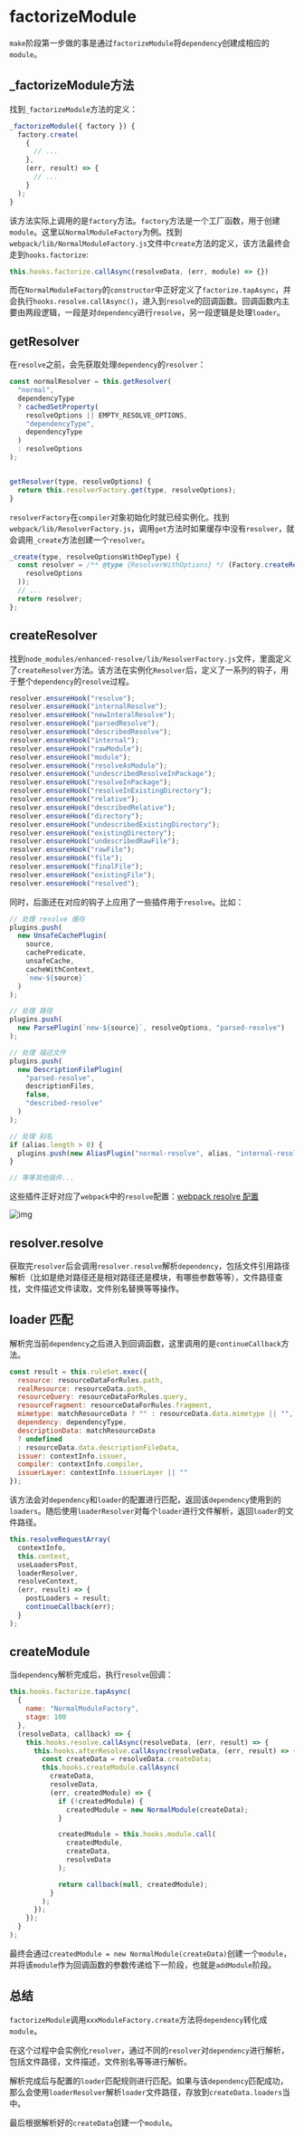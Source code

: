 # factorizeModule

`make`阶段第一步做的事是通过`factorizeModule`将`dependency`创建成相应的`module`。

## _factorizeModule方法

找到`_factorizeModule`方法的定义：

```javascript
_factorizeModule({ factory }) {
  factory.create(
    {
      // ...
    },
    (err, result) => {
      // ...
    }
  );
}
```

该方法实际上调用的是`factory`方法。`factory`方法是一个工厂函数，用于创建`module`。这里以`NormalModuleFactory`为例。找到`webpack/lib/NormalModuleFactory.js`文件中`create`方法的定义，该方法最终会走到`hooks.factorize`:

```javascript
this.hooks.factorize.callAsync(resolveData, (err, module) => {})
```

而在`NormalModuleFactory`的`constructor`中正好定义了`factorize.tapAsync`，并会执行`hooks.resolve.callAsync()`，进入到`resolve`的回调函数。回调函数内主要由两段逻辑，一段是对`dependency`进行`resolve`，另一段逻辑是处理`loader`。

## getResolver

在`resolve`之前，会先获取处理`dependency`的`resolver`：

```javascript
const normalResolver = this.getResolver(
  "normal",
  dependencyType
  ? cachedSetProperty(
    resolveOptions || EMPTY_RESOLVE_OPTIONS,
    "dependencyType",
    dependencyType
  )
  : resolveOptions
);


getResolver(type, resolveOptions) {
  return this.resolverFactory.get(type, resolveOptions);
}
```

`resolverFactory`在`compiler`对象初始化时就已经实例化。找到`webpack/lib/ResolverFactory.js`，调用`get`方法时如果缓存中没有`resolver`，就会调用`_create`方法创建一个`resolver`。

```javascript
_create(type, resolveOptionsWithDepType) {
  const resolver = /** @type {ResolverWithOptions} */ (Factory.createResolver(
    resolveOptions
  ));
  // ...
  return resolver;
};
```

## createResolver

找到`node_modules/enhanced-resolve/lib/ResolverFactory.js`文件，里面定义了`createResolver`方法。该方法在实例化`Resolver`后，定义了一系列的钩子，用于整个`dependency`的`resolve`过程。

```javascript
resolver.ensureHook("resolve");
resolver.ensureHook("internalResolve");
resolver.ensureHook("newInteralResolve");
resolver.ensureHook("parsedResolve");
resolver.ensureHook("describedResolve");
resolver.ensureHook("internal");
resolver.ensureHook("rawModule");
resolver.ensureHook("module");
resolver.ensureHook("resolveAsModule");
resolver.ensureHook("undescribedResolveInPackage");
resolver.ensureHook("resolveInPackage");
resolver.ensureHook("resolveInExistingDirectory");
resolver.ensureHook("relative");
resolver.ensureHook("describedRelative");
resolver.ensureHook("directory");
resolver.ensureHook("undescribedExistingDirectory");
resolver.ensureHook("existingDirectory");
resolver.ensureHook("undescribedRawFile");
resolver.ensureHook("rawFile");
resolver.ensureHook("file");
resolver.ensureHook("finalFile");
resolver.ensureHook("existingFile");
resolver.ensureHook("resolved");
```

同时，后面还在对应的钩子上应用了一些插件用于`resolve`。比如：

```javascript
// 处理 resolve 缓存
plugins.push(
  new UnsafeCachePlugin(
    source,
    cachePredicate,
    unsafeCache,
    cacheWithContext,
    `new-${source}`
  )
);

// 处理 路径
plugins.push(
  new ParsePlugin(`new-${source}`, resolveOptions, "parsed-resolve")
);

// 处理 描述文件
plugins.push(
  new DescriptionFilePlugin(
    "parsed-resolve",
    descriptionFiles,
    false,
    "described-resolve"
  )
);

// 处理 别名
if (alias.length > 0) {
  plugins.push(new AliasPlugin("normal-resolve", alias, "internal-resolve"));
}

// 等等其他插件...
```

这些插件正好对应了`webpack`中的`resolve`配置：[webpack resolve 配置](https://webpack.docschina.org/configuration/resolve/)

![img](./imgs/resolve/webpack-resolve.png)

## resolver.resolve

获取完`resolver`后会调用`resolver.resolve`解析`dependency`，包括文件引用路径解析（比如是绝对路径还是相对路径还是模块，有哪些参数等等），文件路径查找，文件描述文件读取，文件别名替换等等操作。

## loader 匹配

解析完当前`dependency`之后进入到回调函数，这里调用的是`continueCallback`方法。

```javascript
const result = this.ruleSet.exec({
  resource: resourceDataForRules.path,
  realResource: resourceData.path,
  resourceQuery: resourceDataForRules.query,
  resourceFragment: resourceDataForRules.fragment,
  mimetype: matchResourceData ? "" : resourceData.data.mimetype || "",
  dependency: dependencyType,
  descriptionData: matchResourceData
  ? undefined
  : resourceData.data.descriptionFileData,
  issuer: contextInfo.issuer,
  compiler: contextInfo.compiler,
  issuerLayer: contextInfo.issuerLayer || ""
});
```

该方法会对`dependency`和`loader`的配置进行匹配，返回该`dependency`使用到的`loaders`。随后使用`loaderResolver`对每个`loader`进行文件解析，返回`loader`的文件路径。

```javascript
this.resolveRequestArray(
  contextInfo,
  this.context,
  useLoadersPost,
  loaderResolver,
  resolveContext,
  (err, result) => {
    postLoaders = result;
    continueCallback(err);
  }
);
```

## createModule

当`dependency`解析完成后，执行`resolve`回调：

```javascript
this.hooks.factorize.tapAsync(
  {
    name: "NormalModuleFactory",
    stage: 100
  },
  (resolveData, callback) => {
    this.hooks.resolve.callAsync(resolveData, (err, result) => {
      this.hooks.afterResolve.callAsync(resolveData, (err, result) => {
        const createData = resolveData.createData;
        this.hooks.createModule.callAsync(
          createData,
          resolveData,
          (err, createdModule) => {
            if (!createdModule) {
              createdModule = new NormalModule(createData);
            }

            createdModule = this.hooks.module.call(
              createdModule,
              createData,
              resolveData
            );

            return callback(null, createdModule);
          }
        );
      });
    });
  }
);
```

最终会通过`createdModule = new NormalModule(createData)`创建一个`module`，并将该`module`作为回调函数的参数传递给下一阶段，也就是`addModule`阶段。

## 总结

`factorizeModule`调用`xxxModuleFactory.create`方法将`dependency`转化成`module`。

在这个过程中会实例化`resolver`，通过不同的`resolver`对`dependency`进行解析，包括文件路径，文件描述，文件别名等等进行解析。

解析完成后与配置的`loader`匹配规则进行匹配。如果与该`dependency`匹配成功，那么会使用`loaderResolver`解析`loader`文件路径，存放到`createData.loaders`当中。

最后根据解析好的`createData`创建一个`module`。
